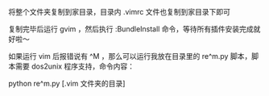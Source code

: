 将整个文件夹复制到家目录，目录内 .vimrc 文件也复制到家目录下即可

复制完毕后运行 gvim ，然后执行 :BundleInstall 命令，等待所有插件安装完成就好啦～

如果运行 vim 后报错说有 ^M ，那么可以运行我放在目录里的 re^m.py 脚本，脚本需要 dos2unix 程序支持，命令内容：

python re^m.py [.vim 文件夹的目录]
